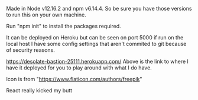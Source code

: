 Made in Node v12.16.2 and npm v6.14.4. So be sure you have those versions to run this on your own machine.

Run "npm init" to install the packages required.

It can be deployed on Heroku but can be seen on port 5000 if run on the local host
I have some config settings that aren't commited to git because of security reasons.

https://desolate-bastion-25111.herokuapp.com/
Above is the link to where I have it deployed for you to play around with what I do have.

Icon is from "https://www.flaticon.com/authors/freepik"

React really kicked my butt
